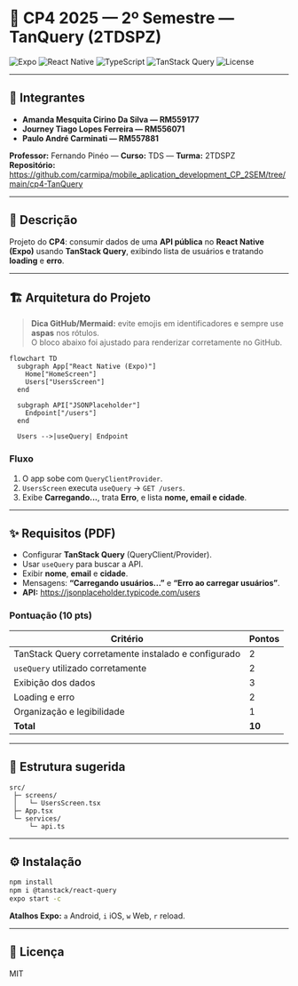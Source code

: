 # 🎯 CP4 2025 — 2º Semestre — **TanQuery** (2TDSPZ)

![Expo](https://img.shields.io/badge/Expo-53.x-000?logo=expo&logoColor=white)
![React Native](https://img.shields.io/badge/React%20Native-0.74-20232a?logo=react&logoColor=61DAFB)
![TypeScript](https://img.shields.io/badge/TypeScript-5.x-3178c6?logo=typescript&logoColor=white)
![TanStack Query](https://img.shields.io/badge/TanStack%20Query-5.x-ff4154?logo=reactquery&logoColor=white)
![License](https://img.shields.io/badge/License-MIT-brightgreen)

---

## 👥 Integrantes
- **Amanda Mesquita Cirino Da Silva — RM559177**  
- **Journey Tiago Lopes Ferreira — RM556071**  
- **Paulo André Carminati — RM557881**  

**Professor:** Fernando Pinéo — **Curso:** TDS — **Turma:** 2TDSPZ  
**Repositório:** https://github.com/carmipa/mobile_aplication_development_CP_2SEM/tree/main/cp4-TanQuery

---

## 📖 Descrição
Projeto do **CP4**: consumir dados de uma **API pública** no **React Native (Expo)** usando **TanStack Query**, exibindo lista de usuários e tratando **loading** e **erro**.

---

## 🏗 Arquitetura do Projeto

> **Dica GitHub/Mermaid:** evite emojis em identificadores e sempre use **aspas** nos rótulos.  
> O bloco abaixo foi ajustado para renderizar corretamente no GitHub.

```mermaid
flowchart TD
  subgraph App["React Native (Expo)"]
    Home["HomeScreen"]
    Users["UsersScreen"]
  end

  subgraph API["JSONPlaceholder"]
    Endpoint["/users"]
  end

  Users -->|useQuery| Endpoint
```
### Fluxo
1. O app sobe com `QueryClientProvider`.  
2. `UsersScreen` executa `useQuery` → `GET /users`.  
3. Exibe **Carregando...**, trata **Erro**, e lista **nome, email e cidade**.

---

## ✨ Requisitos (PDF)
- Configurar **TanStack Query** (QueryClient/Provider).
- Usar `useQuery` para buscar a API.
- Exibir **nome**, **email** e **cidade**.
- Mensagens: **“Carregando usuários...”** e **“Erro ao carregar usuários”**.
- **API:** https://jsonplaceholder.typicode.com/users

### Pontuação (10 pts)
| Critério                                            | Pontos |
|-----------------------------------------------------|--------|
| TanStack Query corretamente instalado e configurado | 2      |
| `useQuery` utilizado corretamente                   | 2      |
| Exibição dos dados                                  | 3      |
| Loading e erro                                      | 2      |
| Organização e legibilidade                          | 1      |
| **Total**                                           | **10** |

---

## 📂 Estrutura sugerida
```
src/
 ├─ screens/
 │   └─ UsersScreen.tsx
 ├─ App.tsx
 └─ services/
     └─ api.ts
```

---

## ⚙️ Instalação
```bash
npm install
npm i @tanstack/react-query
expo start -c
```

**Atalhos Expo:** `a` Android, `i` iOS, `w` Web, `r` reload.

---

## 📜 Licença
MIT
